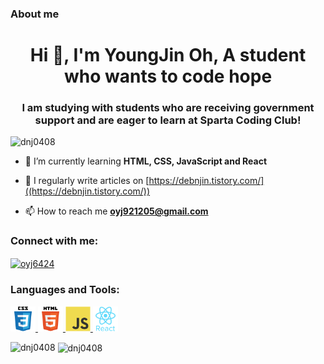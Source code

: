 ### About me

<h1 align="center">Hi 👋, I'm YoungJin Oh, A student who wants to code hope</h1>
<h3 align="center">I am studying with students who are receiving government support and are eager to learn at Sparta Coding Club!</h3>

<p align="left"> <img src="https://komarev.com/ghpvc/?username=dnj0408&label=Profile%20views&color=0e75b6&style=flat" alt="dnj0408" /> </p>

- 🌱 I’m currently learning **HTML, CSS, JavaScript and React**

- 📝 I regularly write articles on [https://debnjin.tistory.com/]((https://debnjin.tistory.com/))

- 📫 How to reach me **oyj921205@gmail.com**

<h3 align="left">Connect with me:</h3>
<p align="left">
<a href="https://instagram.com/oyj6424" target="blank"><img align="center" src="https://raw.githubusercontent.com/rahuldkjain/github-profile-readme-generator/master/src/images/icons/Social/instagram.svg" alt="oyj6424" height="30" width="40" /></a>
</p>

<h3 align="left">Languages and Tools:</h3>
<p align="left"> <a href="https://www.w3schools.com/css/" target="_blank" rel="noreferrer"> <img src="https://raw.githubusercontent.com/devicons/devicon/master/icons/css3/css3-original-wordmark.svg" alt="css3" width="40" height="40"/> </a> <a href="https://www.w3.org/html/" target="_blank" rel="noreferrer"> <img src="https://raw.githubusercontent.com/devicons/devicon/master/icons/html5/html5-original-wordmark.svg" alt="html5" width="40" height="40"/> </a> <a href="https://developer.mozilla.org/en-US/docs/Web/JavaScript" target="_blank" rel="noreferrer"> <img src="https://raw.githubusercontent.com/devicons/devicon/master/icons/javascript/javascript-original.svg" alt="javascript" width="40" height="40"/> </a> <a href="https://reactjs.org/" target="_blank" rel="noreferrer"> <img src="https://raw.githubusercontent.com/devicons/devicon/master/icons/react/react-original-wordmark.svg" alt="react" width="40" height="40"/> </a> </p>

<p><img align="left" src="https://github-readme-stats.vercel.app/api/top-langs?username=dnj0408&show_icons=true&locale=en&layout=compact" alt="dnj0408" /></p>

<p>&nbsp;<img align="center" src="https://github-readme-stats.vercel.app/api?username=dnj0408&show_icons=true&locale=en" alt="dnj0408" /></p>
